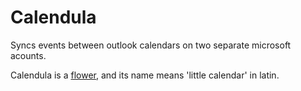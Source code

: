 # Calendula 

Syncs events between outlook calendars on two separate microsoft acounts.

Calendula is a [flower](https://en.wikipedia.org/wiki/Calendula), and its name means 'little calendar' in latin.
